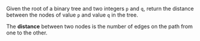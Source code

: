 Given the root of a binary tree and two integers `p` and `q`, return the distance between the nodes of value `p` and value `q` in the tree.

The **distance** between two nodes is the number of edges on the path from one to the other.